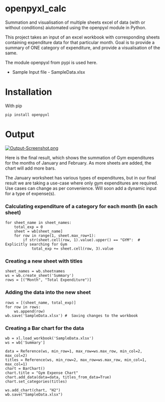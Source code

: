# openpyxl_calc
Summation and visualisation of multiple sheets excel of data (with or without conditions) aiutomated using the openpyxl module in Python.

This project takes an input of an excel workbook with corresponding sheets containing expenditure data for that particular month. Goal is to provide a summary of ONE category of expenditure, and provide a visualisation of the same.

The module openpyxl from pypi is used here.

* Sample Input file - SampleData.xlsx

# Installation
With pip

```pip install openpyxl```

# Output
[![Output-Screenshot.png](https://i.postimg.cc/85v23TwW/Output-Screenshot.png)](https://postimg.cc/cgsktyp4)

Here is the final result, which shows the summation of Gym expenditures for the months of January and February. As more sheets are added, the chart will add more bars.

The January worksheet has various types of expenditures, but in our final result we are taking a use-case where only gym expenditures are required.
Use cases can change as per convenience. Will soon add a dynamic input for a type of expense(s).

### Calculating expenditure of a category for each month (in each sheet)
```    
for sheet_name in sheet_names:
    total_exp = 0
    sheet = wb[sheet_name]
    for row in range(1, sheet.max_row+1):
        if str(sheet.cell(row, 1).value).upper() == "GYM":  # Explicitly searching for Gym
            total_exp += sheet.cell(row, 3).value
```
### Creating a new sheet with titles
```
sheet_names = wb.sheetnames
ws = wb.create_sheet('Summary')
rows = [("Month", "Total Expenditure")] 
```
### Adding the data into the new sheet
```
rows = [(sheet_name, total_exp)]
for row in rows:
    ws.append(row)
wb.save('SampleData.xlsx') #  Saving changes to the workbook
```
### Creating a Bar chart for the data
```
wb = xl.load_workbook('SampleData.xlsx')
ws = wb['Summary']

data = Reference(ws, min_row=1, max_row=ws.max_row, min_col=2, max_col=2)
titles = Reference(ws, min_row=2, max_row=ws.max_row, min_col=1, max_col=1)
chart = BarChart()
chart.title = "Gym Expense Chart"
chart.add_data(data=data, titles_from_data=True)
chart.set_categories(titles)

ws.add_chart(chart, "H2")
wb.save("SampleData.xlsx")
```